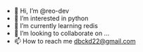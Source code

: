 - 👋 Hi, I’m @reo-dev
- 👀 I’m interested in python
- 🌱 I’m currently learning redis
- 💞️ I’m looking to collaborate on ...
- 📫 How to reach me dbckd22@gmail.com

<!---
reo-dev/reo-dev is a ✨ special ✨ repository because its `README.md` (this file) appears on your GitHub profile.
You can click the Preview link to take a look at your changes.
--->
